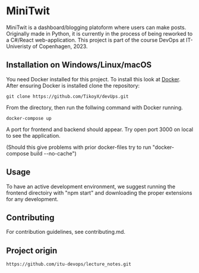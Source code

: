 # MiniTwit

MiniTwit is a dashboard/blogging platoform where users can make posts. Originally made in Python, it is currently in 
the process of being reworked to a C#/React web-application. This project is part of the course DevOps at IT-Univeristy of Copenhagen, 2023. 





## Installation on Windows/Linux/macOS

You need Docker installed for this project. To install this look at [Docker](https://www.docker.com).
After ensuring Docker is installed clone the repository:

```Git Bash
git clone https://github.com/TikoyX/devUps.git
```
From the directory, then run the follwing command with Docker running. 

```shell
docker-compose up
```
A port for frontend and backend should appear. Try open port 3000 on local to see
the application.  

(Should this give problems with prior docker-files try to run "docker-compose build --no-cache")


## Usage

To have an active development environment, we suggest running the frontend directoiry with "npm start" and downloading 
the proper extensions for any development. 

## Contributing

For contribution guidelines, see contributing.md. 

## Project origin

``` Git
https://github.com/itu-devops/lecture_notes.git
```
   
